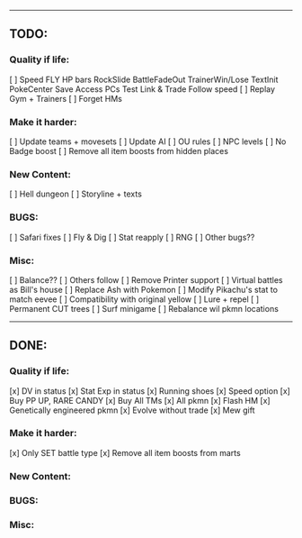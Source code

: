 --------------------------------------------------------------------------------

## TODO:

### Quality if life:
[ ] Speed
        FLY
        HP bars
        RockSlide
        BattleFadeOut
        TrainerWin/Lose
        TextInit
        PokeCenter
        Save
        Access PCs
        Test Link & Trade
        Follow speed
[ ] Replay Gym + Trainers
[ ] Forget HMs

### Make it harder:
[ ] Update teams + movesets
[ ] Update AI
[ ] OU rules
[ ] NPC levels
[ ] No Badge boost
[ ] Remove all item boosts from hidden places

### New Content:
[ ] Hell dungeon
[ ] Storyline + texts

### BUGS:
[ ] Safari fixes
[ ] Fly & Dig
[ ] Stat reapply
[ ] RNG
[ ] Other bugs??

### Misc:
[ ] Balance??
[ ] Others follow
[ ] Remove Printer support
[ ] Virtual battles as Bill's house
[ ] Replace Ash with Pokemon
[ ] Modify Pikachu's stat to match eevee
[ ] Compatibility with original yellow
[ ] Lure + repel
[ ] Permanent CUT trees
[ ] Surf minigame
[ ] Rebalance wil pkmn locations

--------------------------------------------------------------------------------

## DONE:

### Quality if life:
[x] DV in status
[x] Stat Exp in status
[x] Running shoes
[x] Speed option
[x] Buy PP UP, RARE CANDY
[x] Buy All TMs
[x] All pkmn
[x] Flash HM
[x] Genetically engineered pkmn
[x] Evolve without trade
[x] Mew gift

### Make it harder:
[x] Only SET battle type
[x] Remove all item boosts from marts

### New Content:
### BUGS:
### Misc: